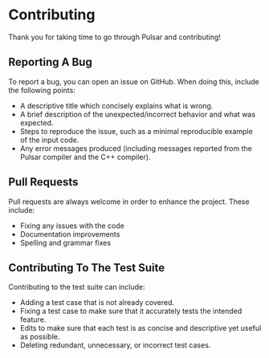 # Contributing

Thank you for taking time to go through Pulsar and contributing!

## Reporting A Bug

To report a bug, you can open an issue on GitHub. When doing this, include the following points:
- A descriptive title which concisely explains what is wrong.
- A brief description of the unexpected/incorrect behavior and what was expected.
- Steps to reproduce the issue, such as a minimal reproducible example of the input code.
- Any error messages produced (including messages reported from the Pulsar compiler and the C++ compiler).

## Pull Requests

Pull requests are always welcome in order to enhance the project. These include:
- Fixing any issues with the code
- Documentation improvements
- Spelling and grammar fixes

## Contributing To The Test Suite

Contributing to the test suite can include:
- Adding a test case that is not already covered.
- Fixing a test case to make sure that it accurately tests the intended feature.
- Edits to make sure that each test is as concise and descriptive yet useful as possible.
- Deleting redundant, unnecessary, or incorrect test cases.
